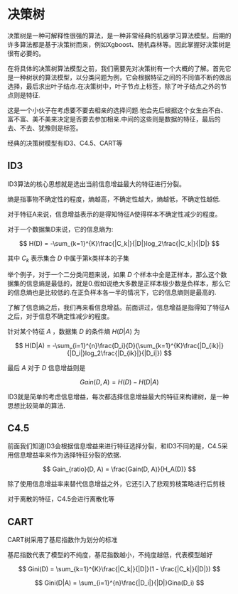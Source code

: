 # 决策树

决策树是一种可解释性很强的算法，是一种非常经典的机器学习算法模型。后期的许多算法都是基于决策树而来，例如Xgboost、随机森林等。因此掌握好决策树是很有必要的。

在将具体的决策树算法模型之前，我们需要先对决策树有一个大概的了解。首先它是一种树状的算法模型，以分类问题为例，它会根据特征之间的不同值不断的做出选择，最后求出叶子结点.在决策树中，叶子节点上标签，除了叶子结点之外的节点则是特征.

这是一个小伙子在考虑要不要去相亲的选择问题.他会先后根据这个女生白不白、富不富、美不美来决定是否要去参加相亲.中间的这些则是数据的特征，最后的去、不去、犹豫则是标签。

经典的决策树模型有ID3、C4.5、CART等

## ID3

ID3算法的核心思想就是选出当前信息增益最大的特征进行分裂。

熵是指事物不确定性的程度，熵越高，不确定性越大，熵越低，不确定性越低.

对于特征A来说，信息增益表示的是得知特征A使得样本不确定性减少的程度。

对于一个数据集D来说，它的信息熵为:

$$ H(D) = -\sum_{k=1}^{K}\frac{|C_k|}{|D|}log_2\frac{|C_k|}{|D|} $$

其中 $C_k$ 表示集合 $D$ 中属于第k类样本的子集

举个例子，对于一个二分类问题来说，如果 $D$ 个样本中全是正样本，那么这个数据集的信息熵是最低的，就是0.假如说绝大多数是正样本极少数是负样本，那么它的信息熵也是比较低的.在正负样本各一半的情况下，它的信息熵则是最高的.

了解了信息熵之后，我们再来看信息增益。前面讲过，信息增益是指得知了特征A之后，对于信息不确定性减少的程度。

针对某个特征 $A$ ，数据集 $D$ 的条件熵 $H(D|A)$ 为

$$ H(D|A) = -\sum_{i=1}^{n}\frac{D_i}{D}(\sum_{k=1}^{K}\frac{|D_{ik}|}{|D_i|}log_2\frac{|D_{ik}|}{|D_i|}) $$

最后 $A$ 对于 $D$ 信息增益则是

$$ Gain(D, A) = H(D) - H(D|A) $$

ID3就是简单的考虑信息增益，每次都选择信息增益最大的特征来构建树，是一种思想比较简单的算法.

## C4.5

前面我们知道ID3会根据信息增益来进行特征选择分裂，和ID3不同的是，C4.5采用信息增益率来作为选择特征分裂的依据.

$$ Gain_{ratio}(D, A) = \frac{Gain(D, A)}{H_A(D)} $$

除了使用信息增益率来替代信息增益之外，它还引入了悲观剪枝策略进行后剪枝

对于离散的特征，C4.5会进行离散化等

## CART

CART树采用了基尼指数作为划分的标准

基尼指数代表了模型的不纯度，基尼指数越小，不纯度越低，代表模型越好

$$ Gini(D) = \sum_{k=1}^{K}\frac{|C_k|}{|D|}(1 - \frac{|C_k|}{|D|}) $$

$$ Gini(D|A) = \sum_{i=1}^{n}\frac{|D_i|}{|D|}Gina(D_i) $$
